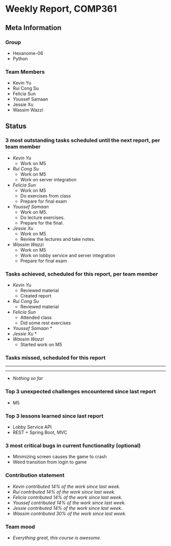 # Weekly Report, COMP361

## Meta Information

### Group

* Hexanome-06
* Python

### Team Members

* Kevin Yu
* Rui Cong Su
* Felicia Sun
* Youssef Samaan
* Jessie Xu
* Wassim Wazzi

## Status

### 3 most outstanding tasks scheduled until the next report, per team member

* *Kevin Yu*
  * Work on M5
* *Rui Cong Su*
  * Work on M5
  * Work on server integration
* *Felicia Sun*
  * Work on M5
  * Do exercises from class
  * Prepare for final exam
* *Youssef Samaan*
  * Work on M5.
  * Do lecture exercises.
  * Prepare for the final.
* *Jessie Xu*
  * Work on M5
  * Review the lectures and take notes.
* *Wassim Wazzi*
  * Work on M5
  * Work on lobby service and server integration
  * Prepare for final exam

### Tasks achieved, scheduled for this report, per team member

* *Kevin Yu*
  * Reviewed material
  * Created report
* *Rui Cong Su*
  * Reviewed material
* *Felicia Sun*
  * Attended class
  * Did some rest exercises
* *Youssef Samaan*
  * 
* *Jessie Xu*
  * 
* *Wassim Wazzi*
  * Started work on M5

### Tasks missed, scheduled for this report

---

---

* *Nothing so far*

### Top 3 unexpected challenges encountered since last report

* M5

### Top 3 lessons learned since last report

* Lobby Service API
* REST + Spring Boot, MVC

### 3 most critical bugs in current functionality (optional)

* Minimizing screen causes the game to crash
* Weird transition from login to game

### Contribution statement

* *Kevin contributed 14% of the work since last week.*
* *Rui contributed 14% of the work since last week.*
* *Felicia contributed 14% of the work since last week.*
* *Youssef contributed 14% of the work since last week.*
* *Jessie contributed 14% of the work since last week.*
* *Wassim contributed 30% of the work since last week.*

### Team mood

* *Everything great, this course is awesome.*
